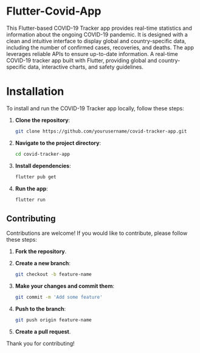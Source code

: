 # Flutter-Covid-App
This Flutter-based COVID-19 Tracker app provides real-time statistics and information about the ongoing COVID-19 pandemic. It is designed with a clean and intuitive interface to display global and country-specific data, including the number of confirmed cases, recoveries, and deaths. The app leverages reliable APIs to ensure up-to-date information.
A real-time COVID-19 tracker app built with Flutter, providing global and country-specific data, interactive charts, and safety guidelines.
# Installation
To install and run the COVID-19 Tracker app locally,  follow these steps:

1. **Clone the repository**:
    ```bash
    git clone https://github.com/yourusername/covid-tracker-app.git
    ```
2. **Navigate to the project directory**:
    ```bash
    cd covid-tracker-app
    ```
3. **Install dependencies**:
    ```bash
    flutter pub get
    ```
4. **Run the app**:
    ```bash
    flutter run
    ```

## **Contributing**

Contributions are welcome! If you would like to contribute, please follow these steps:

1. **Fork the repository**.

2. **Create a new branch**:
    ```bash
    git checkout -b feature-name
    ```
3. **Make your changes and commit them**:
    ```bash
    git commit -m 'Add some feature'
    ```
4. **Push to the branch**:
    ```bash
    git push origin feature-name
    ```
5. **Create a pull request**.

Thank you for contributing!


